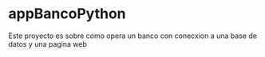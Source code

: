 # appBancoPython
Este proyecto es sobre como opera un banco con conecxion a una base de datos y una pagina web 
